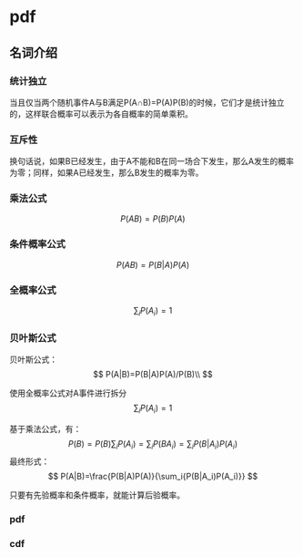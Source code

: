 # pdf


## 名词介绍
### 统计独立
当且仅当两个随机事件A与B满足P(A∩B)=P(A)P(B)的时候，它们才是统计独立的，这样联合概率可以表示为各自概率的简单乘积。
### 互斥性

换句话说，如果B已经发生，由于A不能和B在同一场合下发生，那么A发生的概率为零；同样，如果A已经发生，那么B发生的概率为零。


### 乘法公式
$$
P(AB)=P(B)P(A)
$$
### 条件概率公式
$$
P(AB)=P(B|A)P(A)
$$
### 全概率公式
$$
\sum_i{P(A_i)}=1
$$

### 贝叶斯公式
贝叶斯公式：
$$
P(A|B)=P(B|A)P(A)/P(B)\\
$$

使用全概率公式对A事件进行拆分
$$
\sum_i{P(A_i)}=1
$$

基于乘法公式，有：
$$
P(B)=P(B)\sum_i{P(A_i)}=\sum_i{P(BA_i)}=\sum_i{P(B|A_i)P(A_i)}
$$
最终形式：
$$
P(A|B)=\frac{P(B|A)P(A)}{\sum_i{P(B|A_i)P(A_i)}}
$$

只要有先验概率和条件概率，就能计算后验概率。

### pdf
### cdf
